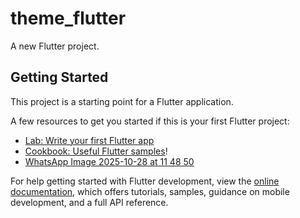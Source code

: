 # theme_flutter

A new Flutter project.

## Getting Started

This project is a starting point for a Flutter application.

A few resources to get you started if this is your first Flutter project:

- [Lab: Write your first Flutter app](https://docs.flutter.dev/get-started/codelab)
- [Cookbook: Useful Flutter samples](https://docs.flutter.dev/cookbook)!
- [WhatsApp Image 2025-10-28 at 11 48 50](https://github.com/user-attachments/assets/59dd7922-4b7b-48f1-b102-80b6432cf279)


For help getting started with Flutter development, view the
[online documentation](https://docs.flutter.dev/), which offers tutorials,
samples, guidance on mobile development, and a full API reference.
